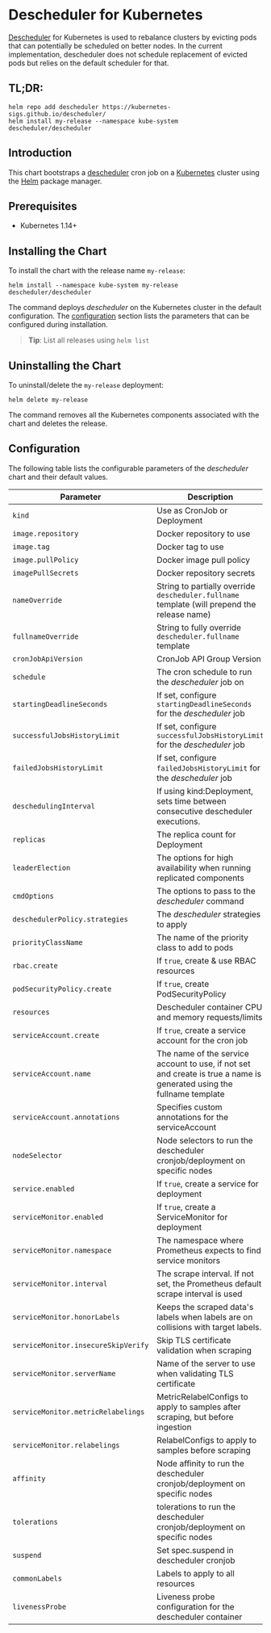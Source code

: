 # Descheduler for Kubernetes

[Descheduler](https://github.com/kubernetes-sigs/descheduler/) for Kubernetes is used to rebalance clusters by evicting pods that can potentially be scheduled on better nodes. In the current implementation, descheduler does not schedule replacement of evicted pods but relies on the default scheduler for that.

## TL;DR:

```shell
helm repo add descheduler https://kubernetes-sigs.github.io/descheduler/
helm install my-release --namespace kube-system descheduler/descheduler
```

## Introduction

This chart bootstraps a [descheduler](https://github.com/kubernetes-sigs/descheduler/) cron job on a [Kubernetes](http://kubernetes.io) cluster using the [Helm](https://helm.sh) package manager.

## Prerequisites

- Kubernetes 1.14+

## Installing the Chart

To install the chart with the release name `my-release`:

```shell
helm install --namespace kube-system my-release descheduler/descheduler
```

The command deploys _descheduler_ on the Kubernetes cluster in the default configuration. The [configuration](#configuration) section lists the parameters that can be configured during installation.

> **Tip**: List all releases using `helm list`

## Uninstalling the Chart

To uninstall/delete the `my-release` deployment:

```shell
helm delete my-release
```

The command removes all the Kubernetes components associated with the chart and deletes the release.

## Configuration

The following table lists the configurable parameters of the _descheduler_ chart and their default values.

| Parameter                           | Description                                                                                                           | Default                              |
|-------------------------------------|-----------------------------------------------------------------------------------------------------------------------|--------------------------------------|
| `kind`                              | Use as CronJob or Deployment                                                                                          | `CronJob`                            |
| `image.repository`                  | Docker repository to use                                                                                              | `k8s.gcr.io/descheduler/descheduler` |
| `image.tag`                         | Docker tag to use                                                                                                     | `v[chart appVersion]`                |
| `image.pullPolicy`                  | Docker image pull policy                                                                                              | `IfNotPresent`                       |
| `imagePullSecrets`                  | Docker repository secrets                                                                                             | `[]`                                 |
| `nameOverride`                      | String to partially override `descheduler.fullname` template (will prepend the release name)                          | `""`                                 |
| `fullnameOverride`                  | String to fully override `descheduler.fullname` template                                                              | `""`                                 |
| `cronJobApiVersion`                 | CronJob API Group Version                                                                                             | `"batch/v1"`                         |
| `schedule`                          | The cron schedule to run the _descheduler_ job on                                                                     | `"*/2 * * * *"`                      |
| `startingDeadlineSeconds`           | If set, configure `startingDeadlineSeconds` for the _descheduler_ job                                                 | `nil`                                |
| `successfulJobsHistoryLimit`        | If set, configure `successfulJobsHistoryLimit` for the _descheduler_ job                                              | `nil`                                |
| `failedJobsHistoryLimit`            | If set, configure `failedJobsHistoryLimit` for the _descheduler_ job                                                  | `nil`                                |
| `deschedulingInterval`              | If using kind:Deployment, sets time between consecutive descheduler executions.                                       | `5m`                                 |
| `replicas`                          | The replica count for Deployment                                                                                      | `1`                                  |
| `leaderElection`                    | The options for high availability when running replicated components                                                  | _see values.yaml_                    |
| `cmdOptions`                        | The options to pass to the _descheduler_ command                                                                      | _see values.yaml_                    |
| `deschedulerPolicy.strategies`      | The _descheduler_ strategies to apply                                                                                 | _see values.yaml_                    |
| `priorityClassName`                 | The name of the priority class to add to pods                                                                         | `system-cluster-critical`            |
| `rbac.create`                       | If `true`, create & use RBAC resources                                                                                | `true`                               |
| `podSecurityPolicy.create`          | If `true`, create PodSecurityPolicy                                                                                   | `true`                               |
| `resources`                         | Descheduler container CPU and memory requests/limits                                                                  | _see values.yaml_                    |
| `serviceAccount.create`             | If `true`, create a service account for the cron job                                                                  | `true`                               |
| `serviceAccount.name`               | The name of the service account to use, if not set and create is true a name is generated using the fullname template | `nil`                                |
| `serviceAccount.annotations`        | Specifies custom annotations for the serviceAccount                                                                   | `{}`                                 |
| `nodeSelector`                      | Node selectors to run the descheduler cronjob/deployment on specific nodes                                            | `nil`                                |
| `service.enabled`                   | If `true`, create a service for deployment                                                                            | `false`                              |
| `serviceMonitor.enabled`            | If `true`, create a ServiceMonitor for deployment                                                                     | `false`                              |
| `serviceMonitor.namespace`          | The namespace where Prometheus expects to find service monitors                                                       | `nil`                                |
| `serviceMonitor.interval`           | The scrape interval. If not set, the Prometheus default scrape interval is used                                       | `nil`                                |
| `serviceMonitor.honorLabels`        | Keeps the scraped data's labels when labels are on collisions with target labels.                                     | `true`                               |
| `serviceMonitor.insecureSkipVerify` | Skip TLS certificate validation when scraping                                                                         | `true`                               |
| `serviceMonitor.serverName`         | Name of the server to use when validating TLS certificate                                                             | `nil`                                |
| `serviceMonitor.metricRelabelings`  | MetricRelabelConfigs to apply to samples after scraping, but before ingestion                                         | `[]`                                 |
| `serviceMonitor.relabelings`        | RelabelConfigs to apply to samples before scraping                                                                    | `[]`                                 |
| `affinity`                          | Node affinity to run the descheduler cronjob/deployment on specific nodes                                             | `nil`                                |
| `tolerations`                       | tolerations to run the descheduler cronjob/deployment on specific nodes                                               | `nil`                                |
| `suspend`                           | Set spec.suspend in descheduler cronjob                                                                               | `false`                              |
| `commonLabels`                      | Labels to apply to all resources                                                                                      | `{}`                                 |
| `livenessProbe`                     | Liveness probe configuration for the descheduler container                                                            | _see values.yaml_                    |
